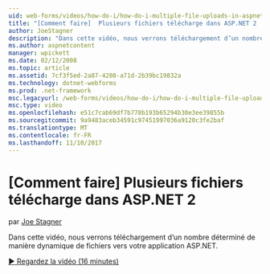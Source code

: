 ```yaml
---
uid: web-forms/videos/how-do-i/how-do-i-multiple-file-uploads-in-aspnet-2
title: "[Comment faire]  Plusieurs fichiers télécharge dans ASP.NET 2 | Documents Microsoft"
author: JoeStagner
description: "Dans cette vidéo, nous verrons téléchargement d’un nombre déterminé de manière dynamique de fichiers vers votre application ASP.NET."
ms.author: aspnetcontent
manager: wpickett
ms.date: 02/12/2008
ms.topic: article
ms.assetid: 7cf3f5ed-2a87-4208-a71d-2b39bc19832a
ms.technology: dotnet-webforms
ms.prod: .net-framework
msc.legacyurl: /web-forms/videos/how-do-i/how-do-i-multiple-file-uploads-in-aspnet-2
msc.type: video
ms.openlocfilehash: e51c7cab69df7b778b193b65294b30e3ee39855b
ms.sourcegitcommit: 9a9483aceb34591c97451997036a9120c3fe2baf
ms.translationtype: MT
ms.contentlocale: fr-FR
ms.lasthandoff: 11/10/2017
---
```

<a name="how-do-i--multiple-file-uploads-in-aspnet-2"></a>[Comment faire]  Plusieurs fichiers télécharge dans ASP.NET 2
====================
par [Joe Stagner](https://github.com/JoeStagner)

Dans cette vidéo, nous verrons téléchargement d’un nombre déterminé de manière dynamique de fichiers vers votre application ASP.NET.

[&#9654; Regardez la vidéo (16 minutes)](https://channel9.msdn.com/Blogs/ASP-NET-Site-Videos/how-do-i-multiple-file-uploads-in-aspnet-2)
